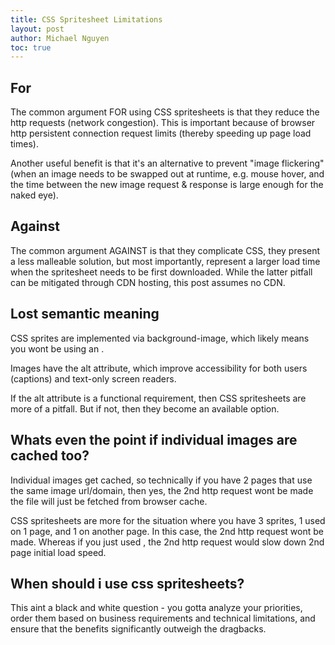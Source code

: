 ```yaml
---
title: CSS Spritesheet Limitations
layout: post
author: Michael Nguyen
toc: true
---
```

## For
The common argument FOR using CSS spritesheets is that they reduce the http requests (network congestion). This is important because of browser http persistent connection request limits (thereby speeding up page load times).

Another useful benefit is that it's an alternative to prevent "image flickering" (when an image needs to be swapped out at runtime, e.g. mouse hover, and the time between the new image request & response is large enough for the naked eye).

## Against
The common argument AGAINST is that they complicate CSS, they present a less malleable solution, but most importantly, represent a larger load time when the spritesheet needs to be first downloaded. While the latter pitfall can be mitigated through CDN hosting, this post assumes no CDN.

## Lost semantic meaning
CSS sprites are implemented via background-image, which likely means you wont be using an <img />.

Images have the alt attribute, which improve accessibility for both users (captions) and text-only screen readers.

If the alt attribute is a functional requirement, then CSS spritesheets are more of a pitfall. But if not, then they become an available option.

## Whats even the point if individual images are cached too?
Individual images get cached, so technically if you have 2 pages that use the same image url/domain, then yes, the 2nd http request wont be made the file will just be fetched from browser cache.

CSS spritesheets are more for the situation where you have 3 sprites, 1 used on 1 page, and 1 on another page. In this case, the 2nd http request wont be made. Whereas if you just used <img />, the 2nd http request would slow down 2nd page initial load speed.

## When should i use css spritesheets?
This aint a black and white question - you gotta analyze your priorities, order them based on business requirements and technical limitations, and ensure that the benefits significantly outweigh the dragbacks.
